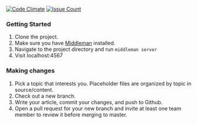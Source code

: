 [![Code Climate](https://codeclimate.com/repos/571643a339e55804b500033d/badges/eb899385bebde004c834/gpa.svg)](https://codeclimate.com/repos/571643a339e55804b500033d/feed)
[![Issue Count](https://codeclimate.com/repos/571643a339e55804b500033d/badges/eb899385bebde004c834/issue_count.svg)](https://codeclimate.com/repos/571643a339e55804b500033d/feed)

### Getting Started
1. Clone the project.
2. Make sure you have [Middleman](https://middlemanapp.com/basics/install/) installed.
3. Navigate to the project directory and run `middleman server`
4. Visit localhost:4567

### Making changes
1. Pick a topic that interests you. Placeholder files are organized by topic
in source/content.
2. Check out a new branch.
3. Write your article, commit your changes, and push to Github.
4. Open a pull request for your new branch and invite at least one team member
to review it before merging to master.
